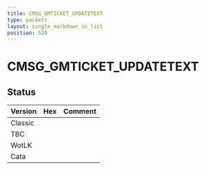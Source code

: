 ```yaml
---
title: CMSG_GMTICKET_UPDATETEXT
type: packets
layout: single_markdown_in_list
position: 520
---
```


# CMSG_GMTICKET_UPDATETEXT

## Status

Version | Hex | Comment
---------- | ---------- | ---------- 
Classic |  |  
TBC |  |  
WotLK |  |  
Cata |  |  

